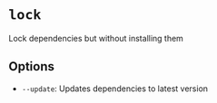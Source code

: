 # `lock`

Lock dependencies but without installing them

## Options

- `--update`: Updates dependencies to latest version

